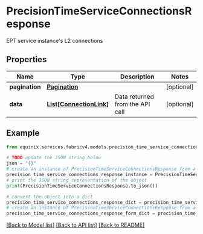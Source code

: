 # PrecisionTimeServiceConnectionsResponse

EPT service instance's L2 connections

## Properties

Name | Type | Description | Notes
------------ | ------------- | ------------- | -------------
**pagination** | [**Pagination**](Pagination.md) |  | [optional] 
**data** | [**List[ConnectionLink]**](ConnectionLink.md) | Data returned from the API call | [optional] 

## Example

```python
from equinix.services.fabricv4.models.precision_time_service_connections_response import PrecisionTimeServiceConnectionsResponse

# TODO update the JSON string below
json = "{}"
# create an instance of PrecisionTimeServiceConnectionsResponse from a JSON string
precision_time_service_connections_response_instance = PrecisionTimeServiceConnectionsResponse.from_json(json)
# print the JSON string representation of the object
print(PrecisionTimeServiceConnectionsResponse.to_json())

# convert the object into a dict
precision_time_service_connections_response_dict = precision_time_service_connections_response_instance.to_dict()
# create an instance of PrecisionTimeServiceConnectionsResponse from a dict
precision_time_service_connections_response_form_dict = precision_time_service_connections_response.from_dict(precision_time_service_connections_response_dict)
```
[[Back to Model list]](../README.md#documentation-for-models) [[Back to API list]](../README.md#documentation-for-api-endpoints) [[Back to README]](../README.md)


